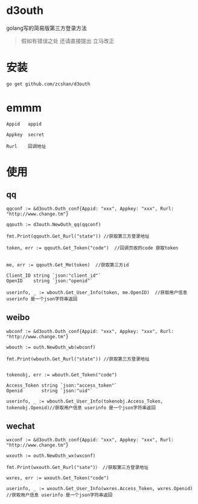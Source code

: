 # d3outh
golang写的简易版第三方登录方法


>假如有错误之处 还请直接提出 立马改正

# 安装

`go get github.com/zcshan/d3outh`

# emmm

	Appid   appid

	Appkey  secret

	Rurl    回调地址
 


# 使用

## qq

	qqconf := &d3outh.Outh_conf{Appid: "xxx", Appkey: "xxx", Rurl: "http://www.change.tm"}

	qqouth := d3outh.NewOuth_qq(qqconf)

	fmt.Print(qqouth.Get_Rurl("state")) //获取第三方登录地址

	token, err := qqouth.Get_Token("code")  //回调页收的code 获取token


	me, err := qqouth.Get_Me(token)  //获取第三方id

	Client_ID string `json:"client_id"`
	OpenID    string `json:"openid"`

	userinfo, _ := wbouth.Get_User_Info(token, me.OpenID)  //获取用户信息 userinfo 是一个json字符串返回

## weibo

	wbconf := &d3outh.Outh_conf{Appid: "xxx", Appkey: "xxx", Rurl: "http://www.change.tm"}

	wbouth := outh.NewOuth_wb(wbconf)

	fmt.Print(wbouth.Get_Rurl("state")) //获取第三方登录地址


	tokenobj, err := wbouth.Get_Token("code")

	Access_Token string `json:"access_token"`
	Openid       string `json:"uid"`

	userinfo, _ := wbouth.Get_User_Info(tokenobj.Access_Token, tokenobj.Openid)//获取用户信息 userinfo 是一个json字符串返回

## wechat

	wxconf := &d3outh.Outh_conf{Appid: "xxx", Appkey: "xxx", Rurl: "http://www.change.tm"}

	wxouth := outh.NewOuth_wx(wxconf)

	fmt.Print(wxouth.Get_Rurl("sate")） //获取第三方登录地址

	wxres, err := wxouth.Get_Token("code")

	userinfo, _ := wxouth.Get_User_Info(wxres.Access_Token, wxres.Openid) //获取用户信息 userinfo 是一个json字符串返回
